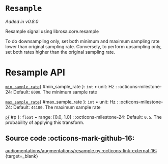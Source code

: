 # `Resample`

_Added in v0.8.0_

Resample signal using librosa.core.resample

To do downsampling only, set both minimum and maximum sampling rate lower than original
sampling rate. Conversely, to perform upsampling only, set both rates higher than the original sampling rate.

# Resample API

[`min_sample_rate`](#min_sample_rate){ #min_sample_rate }: `int` • unit: Hz
:   :octicons-milestone-24: Default: `8000`. The minimum sample rate

[`max_sample_rate`](#max_sample_rate){ #max_sample_rate }: `int` • unit: Hz
:   :octicons-milestone-24: Default: `44100`. The maximum sample rate

[`p`](#p){ #p }: `float` • range: [0.0, 1.0]
:   :octicons-milestone-24: Default: `0.5`. The probability of applying this transform.

## Source code :octicons-mark-github-16:

[audiomentations/augmentations/resample.py :octicons-link-external-16:](https://github.com/iver56/audiomentations/blob/main/audiomentations/augmentations/resample.py){target=_blank}
